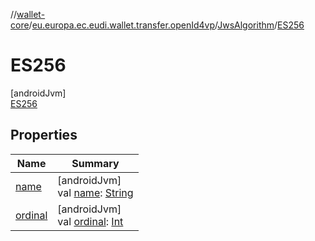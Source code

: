 //[wallet-core](../../../../index.md)/[eu.europa.ec.eudi.wallet.transfer.openId4vp](../../index.md)/[JwsAlgorithm](../index.md)/[ES256](index.md)

# ES256

[androidJvm]\
[ES256](index.md)

## Properties

| Name | Summary |
|---|---|
| [name](../-ed448/index.md#-372974862%2FProperties%2F1615067946) | [androidJvm]<br>val [name](../-ed448/index.md#-372974862%2FProperties%2F1615067946): [String](https://kotlinlang.org/api/latest/jvm/stdlib/kotlin-stdlib/kotlin/-string/index.html) |
| [ordinal](../-ed448/index.md#-739389684%2FProperties%2F1615067946) | [androidJvm]<br>val [ordinal](../-ed448/index.md#-739389684%2FProperties%2F1615067946): [Int](https://kotlinlang.org/api/latest/jvm/stdlib/kotlin-stdlib/kotlin/-int/index.html) |
